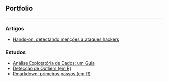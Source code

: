## Portfolio

---

<!--- ### Teste
- [Desafio](https://dzanellato.github.io/teste/)
- [Desafio_v2](https://nbviewer.jupyter.org/github/dzanellato/teste/blob/master/desafio.ipynb)
-->

### Artigos
- [Hands-on: detectando menções a ataques hackers](https://medium.com/heimdall-research/hands-on-detectando-men%C3%A7%C3%B5es-a-ataques-hackers-7b5125b2241c)


### Estudos
- [Análise Explotatória de Dados: um Guia](https://dzanellato.github.io/EDA/)
- [Detecção de Outliers (em R)](http://htmlpreview.github.io/?https://github.com/dzanellato/Estudos/blob/master/Outliers/outliers.html) 
- [Rmarkdown: primeiros passos (em R)](http://htmlpreview.github.io/?https://github.com/dzanellato/Estudos/blob/master/Rmarkdown/primeiros_passos.html)



<!--- (Category Name 1)
[Project 1 Title](/sample_page)
<img src="images/dummy_thumbnail.jpg?raw=true"/>
[Project 2 Title](/pdf/sample_presentation.pdf)
<img src="images/dummy_thumbnail.jpg?raw=true"/>
---
[Project 3 Title](http://example.com/)
<img src="images/dummy_thumbnail.jpg?raw=true"/>
---
### Category Name 2
- [Project 1 Title](http://example.com/)
- [Project 2 Title](http://example.com/)
- [Project 3 Title](http://example.com/)
- [Project 4 Title](http://example.com/)
- [Project 5 Title](http://example.com/)
-->

